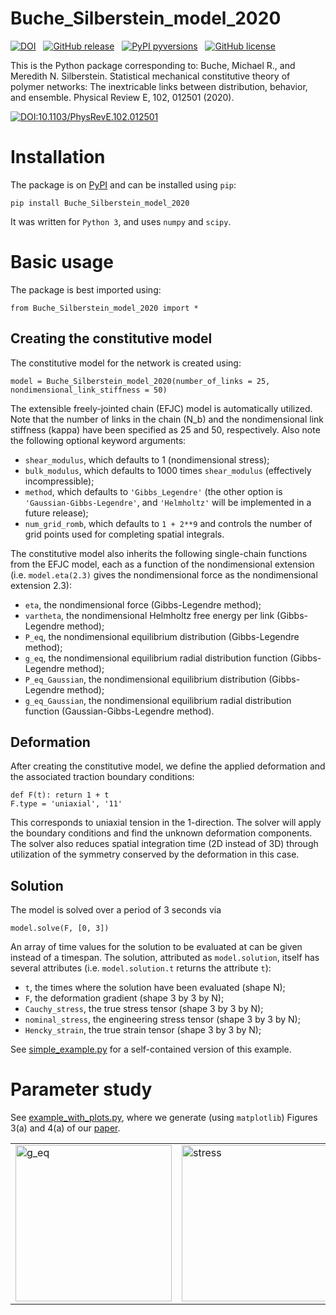 # Buche_Silberstein_model_2020

[![DOI](https://mbuche.github.io/web/badges/zenodo.4783726.svg)](https://doi.org/10.5281/zenodo.4783726) &nbsp; [![GitHub release](https://mbuche.github.io/web/badges/releasev1.0.1.svg)](https://github.com/mbuche/Buche_Silberstein_model_2020/releases/) &nbsp; [![PyPI pyversions](https://mbuche.github.io/web/badges/python3.7.svg)](https://pypi.org/project/Buche-Silberstein-model-2020/) &nbsp; [![GitHub license](https://mbuche.github.io/web/badges/licenseMIT.svg)](https://github.com/mbuche/chain_breaking_polymer_networks/blob/master/LICENSE)

This is the Python package corresponding to: Buche, Michael R., and Meredith N. Silberstein. Statistical mechanical constitutive theory of polymer networks: The inextricable links between distribution, behavior, and ensemble. Physical Review E, 102, 012501 (2020).

[![DOI:10.1103/PhysRevE.102.012501](https://mbuche.github.io/web/badges/PhysRevE.102.012501.svg)](https://doi.org/10.1103/PhysRevE.102.012501)

# Installation

The package is on [PyPI](https://pypi.org/project/Buche-Silberstein-model-2020/) and can be installed using `pip`:

	pip install Buche_Silberstein_model_2020

It was written for `Python 3`, and uses `numpy` and `scipy`.

# Basic usage

The package is best imported using:

	from Buche_Silberstein_model_2020 import *
	
## Creating the constitutive model
	
The constitutive model for the network is created using:

	model = Buche_Silberstein_model_2020(number_of_links = 25, nondimensional_link_stiffness = 50)

The extensible freely-jointed chain (EFJC) model is automatically utilized. 
Note that the number of links in the chain (N_b) and the nondimensional link stiffness (kappa) have been specified as 25 and 50, respectively.
Also note the following optional keyword arguments:

* `shear_modulus`, which defaults to 1 (nondimensional stress);
* `bulk_modulus`, which defaults to 1000 times `shear_modulus` (effectively incompressible);
* `method`, which defaults to `'Gibbs_Legendre'` (the other option is `'Gaussian-Gibbs-Legendre'`, and `'Helmholtz'` will be implemented in a future release);
* `num_grid_romb`, which defaults to `1 + 2**9` and controls the number of grid points used for completing spatial integrals.

The constitutive model also inherits the following single-chain functions from the EFJC model, each as a function of the nondimensional extension (i.e. `model.eta(2.3)` gives the nondimensional force as the nondimensional extension 2.3):

* `eta`, the nondimensional force (Gibbs-Legendre method);
* `vartheta`, the nondimensional Helmholtz free energy per link (Gibbs-Legendre method);
* `P_eq`, the nondimensional equilibrium distribution (Gibbs-Legendre method);
* `g_eq`, the nondimensional equilibrium radial distribution function (Gibbs-Legendre method);
* `P_eq_Gaussian`, the nondimensional equilibrium distribution (Gibbs-Legendre method);
* `g_eq_Gaussian`, the nondimensional equilibrium radial distribution function (Gaussian-Gibbs-Legendre method).

## Deformation

After creating the constitutive model, we define the applied deformation and the associated traction boundary conditions:

	def F(t): return 1 + t
	F.type = 'uniaxial', '11'

This corresponds to uniaxial tension in the 1-direction. 
The solver will apply the boundary conditions and find the unknown deformation components. 
The solver also reduces spatial integration time (2D instead of 3D) through utilization of the symmetry conserved by the deformation in this case.

## Solution

The model is solved over a period of 3 seconds via

	model.solve(F, [0, 3])

An array of time values for the solution to be evaluated at can be given instead of a timespan.
The solution, attributed as `model.solution`, itself has several attributes (i.e. `model.solution.t` returns the attribute `t`):

* `t`, the times where the solution have been evaluated (shape N);
* `F`, the deformation gradient (shape 3 by 3 by N);
* `Cauchy_stress`, the true stress tensor (shape 3 by 3 by N);
* `nominal_stress`, the engineering stress tensor (shape 3 by 3 by N);
* `Hencky_strain`, the true strain tensor (shape 3 by 3 by N);

See [simple_example.py](examples/simple_example.py) for a self-contained version of this example.

# Parameter study

See [example_with_plots.py](examples/example_with_plots.py), where we generate (using `matplotlib`) Figures 3(a) and 4(a) of our [paper](https://doi.org/10.1103/PhysRevE.102.012501).

<table>
	<tr>
		<td> 
			<img src="https://github.com/mbuche/Buche_Silberstein_model_2020/blob/main/examples/g_eq.png" alt="g_eq" style="width: 250px;"/>
		</td>
		<td> 
			<img src="https://github.com/mbuche/Buche_Silberstein_model_2020/blob/main/examples/stress.png" alt="stress" style="width: 250px;"/>
		</td>
	</tr>
</table>
